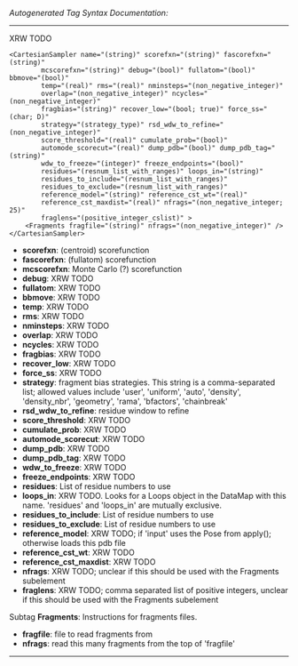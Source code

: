 _Autogenerated Tag Syntax Documentation:_

---
XRW TODO

```
<CartesianSampler name="(string)" scorefxn="(string)" fascorefxn="(string)"
        mcscorefxn="(string)" debug="(bool)" fullatom="(bool)" bbmove="(bool)"
        temp="(real)" rms="(real)" nminsteps="(non_negative_integer)"
        overlap="(non_negative_integer)" ncycles="(non_negative_integer)"
        fragbias="(string)" recover_low="(bool; true)" force_ss="(char; D)"
        strategy="(strategy_type)" rsd_wdw_to_refine="(non_negative_integer)"
        score_threshold="(real)" cumulate_prob="(bool)"
        automode_scorecut="(real)" dump_pdb="(bool)" dump_pdb_tag="(string)"
        wdw_to_freeze="(integer)" freeze_endpoints="(bool)"
        residues="(resnum_list_with_ranges)" loops_in="(string)"
        residues_to_include="(resnum_list_with_ranges)"
        residues_to_exclude="(resnum_list_with_ranges)"
        reference_model="(string)" reference_cst_wt="(real)"
        reference_cst_maxdist="(real)" nfrags="(non_negative_integer; 25)"
        fraglens="(positive_integer_cslist)" >
    <Fragments fragfile="(string)" nfrags="(non_negative_integer)" />
</CartesianSampler>
```

-   **scorefxn**: (centroid) scorefunction
-   **fascorefxn**: (fullatom) scorefunction
-   **mcscorefxn**: Monte Carlo (?) scorefunction
-   **debug**: XRW TODO
-   **fullatom**: XRW TODO
-   **bbmove**: XRW TODO
-   **temp**: XRW TODO
-   **rms**: XRW TODO
-   **nminsteps**: XRW TODO
-   **overlap**: XRW TODO
-   **ncycles**: XRW TODO
-   **fragbias**: XRW TODO
-   **recover_low**: XRW TODO
-   **force_ss**: XRW TODO
-   **strategy**: fragment bias strategies.  This string is a comma-separated list; allowed values include 'user', 'uniform', 'auto', 'density', 'density_nbr', 'geometry', 'rama', 'bfactors', 'chainbreak'
-   **rsd_wdw_to_refine**: residue window to refine
-   **score_threshold**: XRW TODO
-   **cumulate_prob**: XRW TODO
-   **automode_scorecut**: XRW TODO
-   **dump_pdb**: XRW TODO
-   **dump_pdb_tag**: XRW TODO
-   **wdw_to_freeze**: XRW TODO
-   **freeze_endpoints**: XRW TODO
-   **residues**: List of residue numbers to use
-   **loops_in**: XRW TODO.  Looks for a Loops object in the DataMap with this name. 'residues' and 'loops_in' are mutually exclusive.
-   **residues_to_include**: List of residue numbers to use
-   **residues_to_exclude**: List of residue numbers to use
-   **reference_model**: XRW TODO; if 'input' uses the Pose from apply(); otherwise loads this pdb file
-   **reference_cst_wt**: XRW TODO
-   **reference_cst_maxdist**: XRW TODO
-   **nfrags**: XRW TODO; unclear if this should be used with the Fragments subelement
-   **fraglens**: XRW TODO; comma separated list of positive integers, unclear if this should be used with the Fragments subelement


Subtag **Fragments**:   Instructions for fragments files.

-   **fragfile**: file to read fragments from
-   **nfrags**: read this many fragments from the top of 'fragfile'

---
